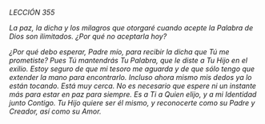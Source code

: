 *LECCIÓN 355*

*La paz, la dicha y los milagros que otorgaré cuando acepte la Palabra de Dios son ilimitados. ¿Por qué no aceptarla hoy?*

_¿Por qué debo esperar, Padre mío, para recibir la dicha que Tú me prometiste? Pues Tú mantendrás Tu Palabra, que le diste a Tu Hijo en el exilio. Estoy seguro de que mi tesoro me aguarda y de que sólo tengo que extender la mano para encontrarlo. Incluso ahora mismo mis dedos ya lo están tocando. Está muy cerca. No es necesario que espere ni un instante más para estar en paz para siempre. Es a Ti a Quien elijo, y a mi Identidad junto Contigo. Tu Hijo quiere ser él mismo, y reconocerte como su Padre y Creador, así como su Amor._